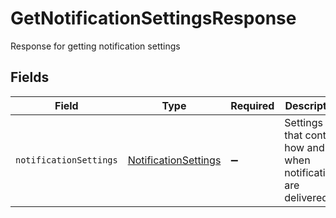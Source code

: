 # GetNotificationSettingsResponse

Response for getting notification settings


## Fields

| Field                                                               | Type                                                                | Required                                                            | Description                                                         |
| ------------------------------------------------------------------- | ------------------------------------------------------------------- | ------------------------------------------------------------------- | ------------------------------------------------------------------- |
| `notificationSettings`                                              | [NotificationSettings](../../models/shared/NotificationSettings.md) | :heavy_minus_sign:                                                  | Settings that control how and when notifications are delivered.     |